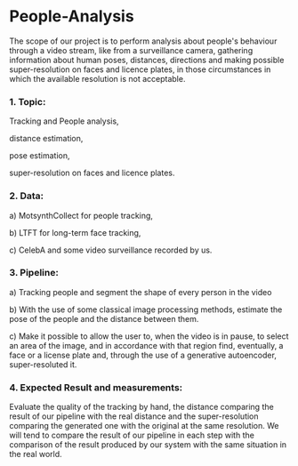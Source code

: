 # People-Analysis

The scope of our project is to perform analysis about people's behaviour through a video
stream, like from a surveillance camera, gathering information about human poses,
distances, directions and making possible super-resolution on faces and licence plates, in
those circumstances in which the available resolution is not acceptable.


### 1. Topic: 
Tracking and People analysis,

distance estimation,

pose estimation,

super-resolution on faces and licence plates.

### 2. Data:
a) MotsynthCollect for people tracking,

b) LTFT for long-term face tracking,

c) CelebA and some video surveillance recorded by us.

### 3. Pipeline:
a) Tracking people and segment the shape of every person in the video

b) With the use of some classical image processing methods, estimate the pose
of the people and the distance between them.

c) Make it possible to allow the user to, when the video is in pause, to select an
area of the image, and in accordance with that region find, eventually, a face
or a license plate and, through the use of a generative autoencoder,
super-resoluted it.

### 4. Expected Result and measurements:
Evaluate the quality of the tracking by hand, the
distance comparing the result of our pipeline with the real distance and the
super-resolution comparing the generated one with the original at the same
resolution. We will tend to compare the result of our pipeline in each step with the
comparison of the result produced by our system with the same situation in the real
world.
